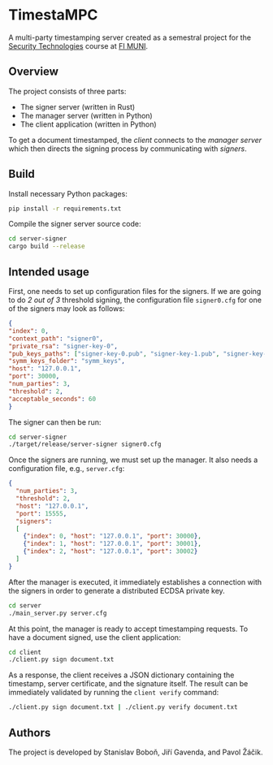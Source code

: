 # TimestaMPC
A multi-party timestamping server created as a semestral project for the
[Security Technologies](https://is.muni.cz/predmet/fi/jaro2022/PV204) course
at [FI MUNI](https://www.fi.muni.cz/).

## Overview
The project consists of three parts:
- The signer server (written in Rust)
- The manager server (written in Python)
- The client application (written in Python)

To get a document timestamped, the _client_ connects to the _manager server_
which then directs the signing process by communicating with _signers_.

## Build
Install necessary Python packages:
```bash
pip install -r requirements.txt
```
Compile the signer server source code:
```bash
cd server-signer
cargo build --release
```
## Intended usage
First, one needs to set up configuration files for the signers.
If we are going to do _2 out of 3_ threshold signing, the configuration
file `signer0.cfg` for one of the signers may look as follows:
```json
{
"index": 0,
"context_path": "signer0",
"private_rsa": "signer-key-0",
"pub_keys_paths": ["signer-key-0.pub", "signer-key-1.pub", "signer-key-2.pub"],
"symm_keys_folder": "symm_keys",
"host": "127.0.0.1",
"port": 30000,
"num_parties": 3,
"threshold": 2,
"acceptable_seconds": 60
}
```
The signer can then be run:
```bash
cd server-signer
./target/release/server-signer signer0.cfg
```
Once the signers are running, we must set up the manager. It also needs
a configuration file, e.g., `server.cfg`:
```json
{
  "num_parties": 3,
  "threshold": 2,
  "host": "127.0.0.1",
  "port": 15555,
  "signers":
  [
    {"index": 0, "host": "127.0.0.1", "port": 30000},
    {"index": 1, "host": "127.0.0.1", "port": 30001},
    {"index": 2, "host": "127.0.0.1", "port": 30002}
  ]
}
```
After the manager is executed, it immediately establishes a connection with the
signers in order to generate a distributed ECDSA private key.
```bash
cd server
./main_server.py server.cfg
```
At this point, the manager is ready to accept timestamping requests. To have
a document signed, use the client application:
```bash
cd client
./client.py sign document.txt
```
As a response, the client receives a JSON dictionary containing the timestamp,
server certificate, and the signature itself. The result can be immediately
validated by running the `client verify` command:
```bash
./client.py sign document.txt | ./client.py verify document.txt
```

## Authors
The project is developed by Stanislav Boboň, Jiří Gavenda, and Pavol Žáčik.
